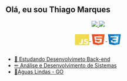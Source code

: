 ## Olá, eu sou Thiago Marques
<div align="center">
  <a href="https://github.com/ThiagoMarques16">
  <img height="180em" src="https://github-readme-stats.vercel.app/api?username=ThiagoMarques16&show_icons=true&theme=vision-friendly-dark&include_all_commits=true&count_private=true"/>
  <img height="180em" src="https://github-readme-stats.vercel.app/api/top-langs/?username=ThiagoMarques16&layout=compact&langs_count=7&theme=vision-friendly-dark"/>
</div>
  
<div style="display: inline_block" align="center"><br>
  <img align="center" alt="Thiago-Js" height="30" width="40" src="https://raw.githubusercontent.com/devicons/devicon/master/icons/javascript/javascript-plain.svg">
  <img align="center" alt="Thiago-HTML" height="30" width="40" src="https://raw.githubusercontent.com/devicons/devicon/master/icons/html5/html5-original.svg">
  <img align="center" alt="Thiago-CSS" height="30" width="40" src="https://raw.githubusercontent.com/devicons/devicon/master/icons/css3/css3-original.svg">
</div>

 ##
  
- 📕 Estudando Desenvolvimeto Back-end
- ✏ Análise e Desenvolvimento de Sistemas
- 📌Águas Lindas - GO
